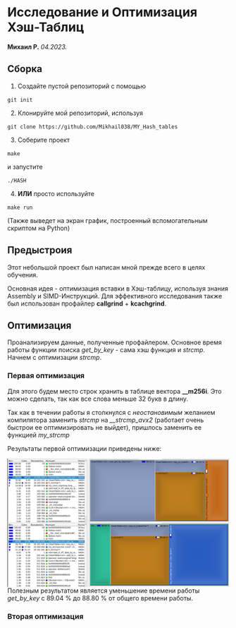 # Исследование и Оптимизация Хэш-Таблиц

**Михаил Р.** _04.2023._

## Сборка

1. Создайте пустой репозиторий с помощью

```
git init
```

2. Клонируйте мой репозиторий, используя

```
git clone https://github.com/Mikhail038/MY_Hash_tables
```

3. Соберите проект
```
make
```
и запустите
```
./HASH
```

4. **ИЛИ** просто используйте
```
make run
```
(Также выведет на экран график, построенный вспомогательным скриптом на Python)

## Предыстроия

Этот небольшой проект был написан мной прежде всего в целях обучения.

Основная идея - оптимизация вставки в Хэш-таблицу, используя знания Assembly и SIMD-Инструкций. Для эффективного исследования также был использован профайлер **callgrind** + **kcachgrind**.

## Оптимизация

Проанализируем данные, полученные профайлером. Основное время работы функции поиска *get_by_key* - сама хэш функция и *strcmp*. Начнем с оптимизации *strcmp*.

### Первая оптимизация

Для этого будем место строк хранить в таблице вектора  **__m256i**. Это можно сделать, так как все слова меньше 32 букв в длину.

Так как в течении работы я столкнулся с *неостановимым* желанием компилятора заменить *strcmp* на *__strcmp_avx2* (работает очень быстрои ее оптимизировать не выйдет), пришлось заменить ее функцией *my_strcmp*

Результаты первой оптимизации приведены ниже:

<img align="left" width="1000" src="DATA/old.png">

<img align="left" width="1000" src="DATA/new.png">

Полезным результатом является уменьшение времени работы *get_by_key* с 89.04 % до 88.80 % от общего времени работы.

### Вторая оптимизация

